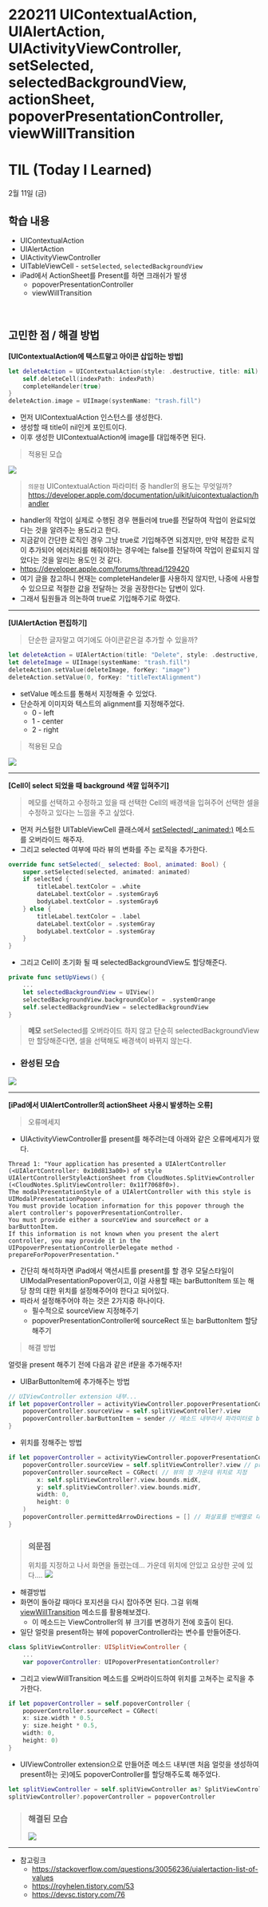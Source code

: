 # 220211 UIContextualAction, UIAlertAction, UIActivityViewController, setSelected, selectedBackgroundView, actionSheet, popoverPresentationController, viewWillTransition
# TIL (Today I Learned)

2월 11일 (금)

## 학습 내용
- UIContextualAction
- UIAlertAction
- UIActivityViewController
- UITableViewCell - `setSelected`, `selectedBackgroundView`
- iPad에서 ActionSheet를 Present를 하면 크래쉬가 발생
    - popoverPresentationController
    - viewWillTransition

&nbsp;

## 고민한 점 / 해결 방법

**[UIContextualAction에 텍스트말고 아이콘 삽입하는 방법]**

```swift
let deleteAction = UIContextualAction(style: .destructive, title: nil) { _, _, completeHandeler in
    self.deleteCell(indexPath: indexPath)
    completeHandeler(true)
}
deleteAction.image = UIImage(systemName: "trash.fill")
```
* 먼저 UIContextualAction 인스턴스를 생성한다.
* 생성할 때 title이 nil인게 포인트이다.
* 이후 생성한 UIContextualAction에 image를 대입해주면 된다.

> 적용된 모습

![](https://i.imgur.com/SdZTntY.png)

> `의문점`
> UIContextualAction 파라미터 중 handler의 용도는 무엇일까?
https://developer.apple.com/documentation/uikit/uicontextualaction/handler

* handler의 작업이 실제로 수행된 경우 핸들러에 true를 전달하여 작업이 완료되었다는 것을 알려주는 용도라고 한다.
* 지금같이 간단한 로직인 경우 그냥 true로 기입해주면 되겠지만, 만약 복잡한 로직이 추가되어 에러처리를 해줘야하는 경우에는 false를 전달하여 작업이 완료되지 않았다는 것을 알리는 용도인 것 같다.
* https://developer.apple.com/forums/thread/129420
* 여기 글을 참고하니 현재는 completeHandeler를 사용하지 않지만, 나중에 사용할 수 있으므로 적절한 값을 전달하는 것을 권장한다는 답변이 있다.
* 그래서 팀원들과 의논하여 true로 기입해주기로 하였다.

---

**[UIAlertAction 편집하기]**

> 단순한 글자말고 여기에도 아이콘같은걸 추가할 수 있을까? 
```swift
let deleteAction = UIAlertAction(title: "Delete", style: .destructive, handler: deleteHandler)
let deleteImage = UIImage(systemName: "trash.fill")
deleteAction.setValue(deleteImage, forKey: "image")
deleteAction.setValue(0, forKey: "titleTextAlignment")
```
* setValue 메소드를 통해서 지정해줄 수 있었다.
* 단순하게 이미지와 텍스트의 alignment를 지정해주었다.
    * 0 - left
    * 1 - center
    * 2 - right

> 적용된 모습

![](https://i.imgur.com/ke4Oujp.png)

---

**[Cell이 select 되었을 때 background 색깔 입혀주기]**

> 메모를 선택하고 수정하고 있을 때 선택한 Cell의 배경색을 입혀주어 선택한 셀을 수정하고 있다는 느낌을 주고 싶었다.

* 먼저 커스텀한 UITableViewCell 클래스에서 [setSelected(_:animated:)](https://developer.apple.com/documentation/uikit/uitableviewcell/1623255-setselected) 메소드를 오버라이드 해주자.
* 그리고 selected 여부에 따라 뷰의 변화를 주는 로직을 추가한다.
```swift
override func setSelected(_ selected: Bool, animated: Bool) {
    super.setSelected(selected, animated: animated)
    if selected {
        titleLabel.textColor = .white
        dateLabel.textColor = .systemGray6
        bodyLabel.textColor = .systemGray6
    } else {
        titleLabel.textColor = .label
        dateLabel.textColor = .systemGray
        bodyLabel.textColor = .systemGray
    }
}
```
* 그리고 Cell이 초기화 될 때 selectedBackgroundView도 할당해준다.
```swift
private func setUpViews() {
    ...
    let selectedBackgroundView = UIView()
    selectedBackgroundView.backgroundColor = .systemOrange
    self.selectedBackgroundView = selectedBackgroundView
}
```
> **메모**
> setSelected를 오버라이드 하지 않고 단순히 selectedBackgroundView만 할당해준다면, 셀을 선택해도 배경색이 바뀌지 않는다.

* ### 완성된 모습

![](https://i.imgur.com/pli9vhF.gif)

---

**[iPad에서 UIAlertController의 actionSheet 사용시 발생하는 오류]**

> 오류메세지

* UIActivityViewController를 present를 해주려는데 아래와 같은 오류메세지가 떴다.
```
Thread 1: "Your application has presented a UIAlertController (<UIAlertController: 0x10d813a00>) of style UIAlertControllerStyleActionSheet from CloudNotes.SplitViewController (<CloudNotes.SplitViewController: 0x11f7068f0>).
The modalPresentationStyle of a UIAlertController with this style is UIModalPresentationPopover. 
You must provide location information for this popover through the alert controller's popoverPresentationController.
You must provide either a sourceView and sourceRect or a barButtonItem. 
If this information is not known when you present the alert controller, you may provide it in the UIPopoverPresentationControllerDelegate method -prepareForPopoverPresentation."
```
* 간단히 해석하자면 iPad에서 액션시트를 present를 할 경우 모달스타일이 UIModalPresentationPopover이고, 이걸 사용할 때는 barButtonItem 또는 해당 창의 대한 위치를 설정해주어야 한다고 되어있다.
* 따라서 설정해주어야 하는 것은 2가지중 하나이다.
    * 필수적으로 sourceView 지정해주기
    * popoverPresentationController에 sourceRect 또는 barButtonItem 할당해주기

> 해결 방법

얼럿을 present 해주기 전에 다음과 같은 if문을 추가해주자!

* UIBarButtonItem에 추가해주는 방법
```swift
// UIViewController extension 내부...
if let popoverController = activityViewController.popoverPresentationController {
    popoverController.sourceView = self.splitViewController?.view
    popoverController.barButtonItem = sender // 메소드 내부라서 파라미터로 barButtonItem 전달받아 할당해주었다.
}
```
* 위치를 정해주는 방법
```swift
if let popoverController = activityViewController.popoverPresentationController {
    popoverController.sourceView = self.splitViewController?.view // present할 뷰 지정
    popoverController.sourceRect = CGRect( // 뷰의 정 가운데 위치로 지정
        x: self.splitViewController?.view.bounds.midX,
        y: self.splitViewController?.view.bounds.midY,
        width: 0,
        height: 0
    )
    popoverController.permittedArrowDirections = [] // 화살표를 빈배열로 대입
}
```
> ### 의문점
> 위치를 지정하고 나서 화면을 돌렸는데... 가운데 위치에 안있고 요상한 곳에 있다....
> ![](https://i.imgur.com/9Dk3gSK.gif)

* 해결방법
* 화면이 돌아갈 때마다 포지션을 다시 잡아주면 된다. 그걸 위해 [viewWillTransition](https://developer.apple.com/documentation/uikit/uicontentcontainer/1621466-viewwilltransition) 메소드를 활용해보겠다.
    * 이 메소드는 ViewController의 뷰 크기를 변경하기 전에 호출이 된다.
* 일단 얼럿을 present하는 뷰에 popoverController라는 변수를 만들어준다.
```swift
class SplitViewController: UISplitViewController {
    ...
    var popoverController: UIPopoverPresentationController?
```
* 그리고 viewWillTransition 메소드를 오버라이드하여 위치를 고쳐주는 로직을 추가한다.
```swift
if let popoverController = self.popoverController {
    popoverController.sourceRect = CGRect(
    x: size.width * 0.5,
    y: size.height * 0.5,
    width: 0,
    height: 0)
}
```
* UIViewController extension으로 만들어준 메소드 내부(맨 처음 얼럿을 생성하여 present하는 곳)에도 popoverController를 할당해주도록 해주었다.
```swift
let splitViewController = self.splitViewController as? SplitViewController
splitViewController?.popoverController = popoverController
```
> ### 해결된 모습
> ![](https://i.imgur.com/uy2XqZj.gif)


---

- 참고링크
    - https://stackoverflow.com/questions/30056236/uialertaction-list-of-values
    - https://royhelen.tistory.com/53
    - https://devsc.tistory.com/76
